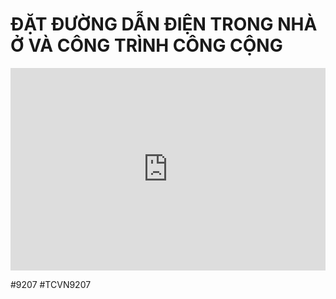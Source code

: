 # ĐẶT ĐƯỜNG DẪN ĐIỆN TRONG NHÀ Ở VÀ CÔNG TRÌNH CÔNG CỘNG

<div style="position:relative;padding-top:max(60%,324px);width:100%;height:0;"><iframe style="position:absolute;border:none;width:100%;height:100%;left:0;top:0;" src="https://online.fliphtml5.com/qzyvf/ohxh/"  seamless="seamless" scrolling="no" frameborder="0" allowtransparency="true" allowfullscreen="true" ></iframe></div>

#9207 #TCVN9207

